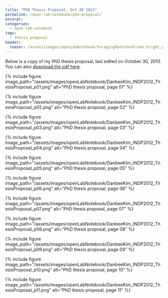 ```yaml
---
title: "PhD Thesis Proposal, Oct 30 2013"
permalink: /open-lab-notebook/phd-proposal/
excerpt: 
categories:
  - open-lab-notebook
tags:
  - thesis proposal
header:
  teaser: /assets/images/openLabNotebook/ForagingRatVideoFrame_bright.png
---
```


Below is a copy of my PhD thesis proposal, last edited on October 30, 2013. You can also [download the pdf here](/assets/files/DanbeeKim_INDP2012_ThesisProposal.pdf). 

{% include figure image_path="/assets/images/openLabNotebook/DanbeeKim_INDP2012_ThesisProposal_p01.png" alt="PhD thesis proposal, page 01" %}

{% include figure image_path="/assets/images/openLabNotebook/DanbeeKim_INDP2012_ThesisProposal_p02.png" alt="PhD thesis proposal, page 02" %}

{% include figure image_path="/assets/images/openLabNotebook/DanbeeKim_INDP2012_ThesisProposal_p03.png" alt="PhD thesis proposal, page 03" %}

{% include figure image_path="/assets/images/openLabNotebook/DanbeeKim_INDP2012_ThesisProposal_p04.png" alt="PhD thesis proposal, page 04" %}

{% include figure image_path="/assets/images/openLabNotebook/DanbeeKim_INDP2012_ThesisProposal_p05.png" alt="PhD thesis proposal, page 05" %}

{% include figure image_path="/assets/images/openLabNotebook/DanbeeKim_INDP2012_ThesisProposal_p06.png" alt="PhD thesis proposal, page 06" %}

{% include figure image_path="/assets/images/openLabNotebook/DanbeeKim_INDP2012_ThesisProposal_p07.png" alt="PhD thesis proposal, page 07" %}

{% include figure image_path="/assets/images/openLabNotebook/DanbeeKim_INDP2012_ThesisProposal_p08.png" alt="PhD thesis proposal, page 08" %}

{% include figure image_path="/assets/images/openLabNotebook/DanbeeKim_INDP2012_ThesisProposal_p09.png" alt="PhD thesis proposal, page 09" %}

{% include figure image_path="/assets/images/openLabNotebook/DanbeeKim_INDP2012_ThesisProposal_p10.png" alt="PhD thesis proposal, page 10" %}

{% include figure image_path="/assets/images/openLabNotebook/DanbeeKim_INDP2012_ThesisProposal_p11.png" alt="PhD thesis proposal, page 11" %}


